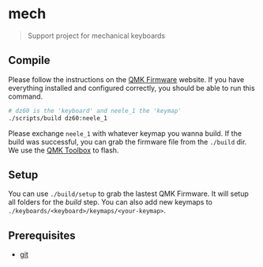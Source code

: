 # mech

> Support project for mechanical keyboards

## Compile

Please follow the instructions on the [QMK Firmware](https://qmk.fm/) website. If you have everything installed and
configured correctly, you should be able to run this command.

```bash
# dz60 is the 'keyboard' and neele_1 the 'keymap'
./scripts/build dz60:neele_1
``` 

Please exchange `neele_1` with whatever keymap you wanna build. If the build was successful, you can grab the firmware
file from the `./build` dir. We use the [QMK Toolbox](https://qmk.fm/toolbox/) to flash.

## Setup

You can use `./build/setup` to grab the lastest QMK Firmware. It will setup all folders for the *build* step. You can
also add new keymaps to `./keyboards/<keyboard>/keymaps/<your-keymap>`.

## Prerequisites

* [git](https://git-scm.com/)
